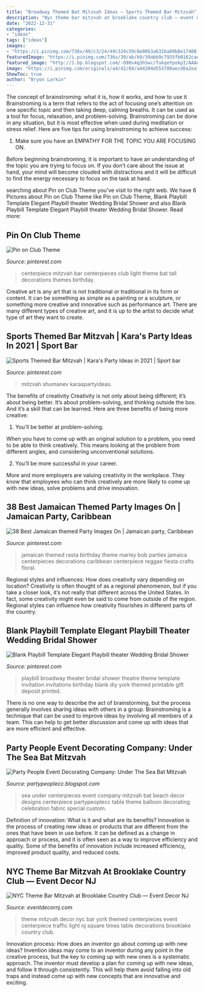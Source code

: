 ```yaml
---
title: "Broadway Themed Bat Mitzvah Ideas ~ Sports Themed Bar Mitzvah"
description: "Nyc theme bar mitzvah at brooklake country club — event decor nj"
date: "2022-12-31"
categories:
- "ideas"
tags: ["ideas"]
images:
- "https://i.pinimg.com/736x/49/c3/24/49c324c59c8e00b3a631ba09b8e17408.jpg"
featuredImage: "https://i.pinimg.com/736x/39/ab/b9/39abb9c7935fb0162cae9b7fadedc246.jpg"
featured_image: "http://1.bp.blogspot.com/-O98s4q3hSwc/TukqeYpokpI/AAAAAAAAC80/-bwHx-Q-roc/s1600/Eckerd%2Bseahorse%2Bbright.JPG"
image: "https://i.pinimg.com/originals/a4/42/04/a44204d553708aecd0a2eaf974705f3c.jpg"
ShowToc: true
author: "Bryon Larkin"
---
```



The concept of brainstroming: what it is, how it works, and how to use it
Brainstroming is a term that refers to the act of focusing one’s attention on one specific topic and then taking deep, calming breaths. It can be used as a tool for focus, relaxation, and problem-solving. Brainstroming can be done in any situation, but it is most effective when used during meditation or stress relief. Here are five tips for using brainstroming to achieve success:
1. Make sure you have an EMPATHY FOR THE TOPIC YOU ARE FOCUSING ON.

Before beginning brainstroming, it is important to have an understanding of the topic you are trying to focus on. If you don’t care about the issue at hand, your mind will become clouded with distractions and it will be difficult to find the energy necessary to focus on the task at hand.

	

		
searching about Pin on Club Theme you've visit to the right web. We have 6 Pictures about Pin on Club Theme like Pin on Club Theme, Blank Playbill Template Elegant Playbill theater Wedding Bridal Shower and also Blank Playbill Template Elegant Playbill theater Wedding Bridal Shower. Read more:
		
    
## Pin On Club Theme

<img loading=lazy src="https://i.pinimg.com/originals/a4/42/04/a44204d553708aecd0a2eaf974705f3c.jpg" onerror="this.onerror=null;this.src='https://tse3.mm.bing.net/th?id=OIP.vb_RqYwy516O90xnQW4lRwHaLG&amp;pid=15.1';" alt="Pin on Club Theme">

_Source: pinterest.com_

>centerpiece mitzvah bar centerpieces club light theme bat tall decorations themes birthday. 

	

Creative art is any art that is not traditional or traditional in its form or content. It can be something as simple as a painting or a sculpture, or something more creative and innovative such as performance art. There are many different types of creative art, and it is up to the artist to decide what type of art they want to create.

    
## Sports Themed Bar Mitzvah | Kara&#039;s Party Ideas In 2021 | Sport Bar

<img loading=lazy src="https://i.pinimg.com/736x/de/39/8b/de398b411542cbb8f69e378f47524343.jpg" onerror="this.onerror=null;this.src='https://tse3.mm.bing.net/th?id=OIP.ZKPihovzAfklM1Gg0fCUdwHaE8&amp;pid=15.1';" alt="Sports Themed Bar Mitzvah | Kara&#039;s Party Ideas in 2021 | Sport bar">

_Source: pinterest.com_

>mitzvah shumanev karaspartyideas. 

	

The benefits of creativity
Creativity is not only about being different; it’s about being better. It’s about problem-solving, and thinking outside the box. And it’s a skill that can be learned. Here are three benefits of being more creative:
1. You’ll be better at problem-solving.

When you have to come up with an original solution to a problem, you need to be able to think creatively. This means looking at the problem from different angles, and considering unconventional solutions.

2. You’ll be more successful in your career.

More and more employers are valuing creativity in the workplace. They know that employees who can think creatively are more likely to come up with new ideas, solve problems and drive innovation.

    
## 38 Best Jamaican Themed Party Images On | Jamaican Party, Caribbean

<img loading=lazy src="https://i.pinimg.com/736x/49/c3/24/49c324c59c8e00b3a631ba09b8e17408.jpg" onerror="this.onerror=null;this.src='https://tse1.mm.bing.net/th?id=OIP.bFVmTVgaW3AVBntTStsbpQHaLG&amp;pid=15.1';" alt="38 Best Jamaican themed Party Images On | Jamaican party, Caribbean">

_Source: pinterest.com_

>jamaican themed rasta birthday theme marley bob parties jamaica centerpieces decorations caribbean centerpiece reggae fiesta crafts floral. 

	

Regional styles and influences: How does creativity vary depending on location?
Creativity is often thought of as a regional phenomenon, but if you take a closer look, it’s not really that different across the United States. In fact, some creativity might even be said to come from outside of the region. Regional styles can influence how creativity flourishes in different parts of the country.

    
## Blank Playbill Template Elegant Playbill Theater Wedding Bridal Shower

<img loading=lazy src="https://i.pinimg.com/736x/39/ab/b9/39abb9c7935fb0162cae9b7fadedc246.jpg" onerror="this.onerror=null;this.src='https://tse3.mm.bing.net/th?id=OIP.9XiMsbJm8zwe_9XNsF4ApAHaKf&amp;pid=15.1';" alt="Blank Playbill Template Elegant Playbill theater Wedding Bridal Shower">

_Source: pinterest.com_

>playbill broadway theater bridal shower theatre theme template invitation invitations birthday blank diy york themed printable gift deposit printed. 

	

There is no one way to describe the act of brainstorming, but the process generally involves sharing ideas with others in a group. Brainstroming is a technique that can be used to improve ideas by involving all members of a team. This can help to get better discussion and come up with ideas that are more efficient and effective.

    
## Party People Event Decorating Company: Under The Sea Bat Mitzvah

<img loading=lazy src="http://1.bp.blogspot.com/-O98s4q3hSwc/TukqeYpokpI/AAAAAAAAC80/-bwHx-Q-roc/s1600/Eckerd%2Bseahorse%2Bbright.JPG" onerror="this.onerror=null;this.src='https://tse4.mm.bing.net/th?id=OIP.0XRjpvHMnPuuPrtB85dksQHaJ4&amp;pid=15.1';" alt="Party People Event Decorating Company: Under The Sea Bat Mitzvah">

_Source: partypeoplecc.blogspot.com_

>sea under centerpieces event company mitzvah bat beach decor designs centerpiece partypeoplecc table theme balloon decorating celebration fabric special custom. 

	

Definition of innovation: What is it and what are its benefits?
Innovation is the process of creating new ideas or products that are different from the ones that have been in use before. It can be defined as a change in approach or process, and it is often seen as a way to improve efficiency and quality. Some of the benefits of innovation include increased efficiency, improved product quality, and reduced costs.

    
## NYC Theme Bar Mitzvah At Brooklake Country Club — Event Decor NJ

<img loading=lazy src="http://static1.squarespace.com/static/51253a31e4b0bf0fe1deab32/t/5130eaade4b0211fabbd3196/1362160302407/NYC+Theme+Mitzvah+Decor+Centerpiece+Times+Square+Traffic+Light+NJ.jpg" onerror="this.onerror=null;this.src='https://tse2.mm.bing.net/th?id=OIP.ddh_KiI3H69o-I432IKGeQHaJ4&amp;pid=15.1';" alt="NYC Theme Bar Mitzvah at Brooklake Country Club — Event Decor NJ">

_Source: eventdecornj.com_

>theme mitzvah decor nyc bar york themed centerpieces event centerpiece traffic light nj square times table decorations brooklake country club. 

	

Innovation process: How does an inventor go about coming up with new ideas?
Invention ideas may come to an inventor during any point in the creative process, but the key to coming up with new ones is a systematic approach. The inventor must develop a plan for coming up with new ideas, and follow it through consistently. This will help them avoid falling into old traps and instead come up with new concepts that are innovative and exciting.


